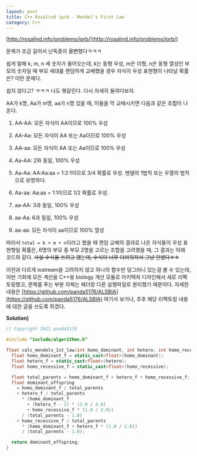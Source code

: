 ```yaml
---
layout: post
title: C++ Rosalind iprb - Mendel's First Law
category: C++
---
```


[http://rosalind.info/problems/iprb/](http://rosalind.info/problems/iprb/)

문제가 조금 길어서 난독증이 올뻔했다ㅋㅋㅋ

쉽게 말해 k, m, n 세 숫자가 들어오는데, k는 동형 우성, m은 이형, n은 동형 열성인 부모의 숫자일 때 부모 세대를 랜덤하게 교배했을 경우 자식이 우성 표현형이 나타날 확률은? 이란 문제다.

쉽지 않다고? ㅋㅋㅋ 나도 헷갈린다. 다시 자세히 들여다보자.

<!--description-->

AA가 k명, Aa가 m명, aa가 n명 있을 때, 이들을 막 교배시키면 다음과 같은 조합이 나온다.



1) AA-AA: 모든 자식이 AA이므로 100% 우성

2) AA-Aa: 모든 자식이 AA 또는 Aa이므로 100% 우성

3) AA-aa: 모든 자식이 AA 또는 Aa이므로 100% 우성

4) Aa-AA: 2와 동일, 100% 우성

5) Aa-Aa: AA:Aa:aa = 1:2:1이므로 3/4 확률로 우성. 멘델의 1법칙 또는 우열의 법칙으로 유명하다.

6) Aa-aa: Aa:aa = 1:1이므로 1/2 확률로 우성.

7) aa-AA: 3과 동일, 100% 우성

8) aa-Aa: 6과 동일, 100% 우성

9) aa-aa: 모든 자식이 aa이므로 100% 열성



따라서 ```total = k + m + n```이라고 했을 때 랜덤 교배의 결과로 나온 자식들이 우성 표현형일 확률은, 6명의 부모 중 부모 2명을 고르는 조합을 고려했을 때, 그 결과는 아래 코드와 같다. ~~사실 수식을 쓰려고 했는데, 수식이 너무 더러워져서 그냥 안썼다ㅎㅎ~~

이전과 다르게 iostream을 고려하지 않고 하나의 함수만 덩그러니 있는걸 볼 수 있는데, 이번 기회에 모든 계산을 C++용 biology 계산 모듈로 아키텍처 디자인해서 새로 리팩토링했고, 문제를 푸는 부분 자체는 헤더랑 다른 실행파일로 분리했기 때문이다. 자세한 내용은 [https://github.com/panda5176/ALSBIA](https://github.com/panda5176/ALSBIA) 여기서 보거나, 추후 해당 리팩토링 내용에 대한 글을 쓰도록 하겠다.

**Solution)**

```c++
// Copyright 2021 panda5176

#include "include/algorithms.h"

float calc_mendels_1st_law(int homo_dominant, int hetero, int homo_recessive) {
  float homo_dominant_f = static_cast<float>(homo_dominant);
  float hetero_f = static_cast<float>(hetero);
  float homo_recessive_f = static_cast<float>(homo_recessive);

  float total_parents = homo_dominant_f + hetero_f + homo_recessive_f;
  float dominant_offspring
    = homo_dominant_f / total_parents
    + hetero_f / total_parents
      * (homo_dominant_f
        + (hetero_f - 1) * (3.0 / 4.0)
        + homo_recessive_f * (1.0 / 2.0))
      / (total_parents - 1.0)
    + homo_recessive_f / total_parents
      * (homo_dominant_f + hetero_f * (1.0 / 2.0))
      / (total_parents - 1.0);

  return dominant_offspring;
}
```
